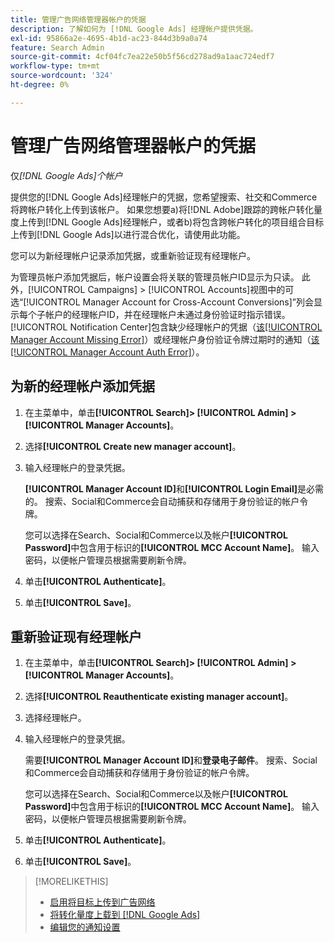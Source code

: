 ```yaml
---
title: 管理广告网络管理器帐户的凭据
description: 了解如何为 [!DNL Google Ads] 经理帐户提供凭据。
exl-id: 95866a2e-4695-4b1d-ac23-844d3b9a0a74
feature: Search Admin
source-git-commit: 4cf04fc7ea22e50b5f56cd278ad9a1aac724edf7
workflow-type: tm+mt
source-wordcount: '324'
ht-degree: 0%

---
```


# 管理广告网络管理器帐户的凭据

仅&#x200B;*[!DNL Google Ads]个帐户*

提供您的[!DNL Google Ads]经理帐户的凭据，您希望搜索、社交和Commerce将跨帐户转化上传到该帐户。 如果您想要a)将[!DNL Adobe]跟踪的跨帐户转化量度上传到[!DNL Google Ads]经理帐户，或者b)将包含跨帐户转化的项目组合目标上传到[!DNL Google Ads]以进行混合优化，请使用此功能。

<!-- [Maybe later: and c) sync conversion value rules for accounts that use cross-account conversion tracking with Google Ads.] -->

您可以为新经理帐户记录添加凭据，或重新验证现有经理帐户。

为管理员帐户添加凭据后，帐户设置会将关联的管理员帐户ID显示为只读。 此外，[!UICONTROL Campaigns] > [!UICONTROL Accounts]视图中的可选“[!UICONTROL Manager Account for Cross-Account Conversions]”列会显示每个子帐户的经理帐户ID，并在经理帐户未通过身份验证时指示错误。 [!UICONTROL Notification Center]包含缺少经理帐户的凭据（[该[!UICONTROL Manager Account Missing Error]](/help/search-social-commerce/notifications/notification-about.md)）或经理帐户身份验证令牌过期时的通知（[该[!UICONTROL Manager Account Auth Error]](/help/search-social-commerce/notifications/notification-about.md)）。

## 为新的经理帐户添加凭据

1. 在主菜单中，单击&#x200B;**[!UICONTROL Search]> [!UICONTROL Admin] >[!UICONTROL Manager Accounts]**。

1. 选择&#x200B;**[!UICONTROL Create new manager account]**。

1. 输入经理帐户的登录凭据。

   **[!UICONTROL Manager Account ID]**&#x200B;和&#x200B;**[!UICONTROL Login Email]**&#x200B;是必需的。 搜索、Social和Commerce会自动捕获和存储用于身份验证的帐户令牌。

   您可以选择在Search、Social和Commerce以及帐户&#x200B;**[!UICONTROL Password]**&#x200B;中包含用于标识的&#x200B;**[!UICONTROL MCC Account Name]**。 输入密码，以便帐户管理员根据需要刷新令牌。

1. 单击&#x200B;**[!UICONTROL Authenticate]**。

1. 单击&#x200B;**[!UICONTROL Save]**。

## 重新验证现有经理帐户

1. 在主菜单中，单击&#x200B;**[!UICONTROL Search]> [!UICONTROL Admin] >[!UICONTROL Manager Accounts]**。

1. 选择&#x200B;**[!UICONTROL Reauthenticate existing manager account]**。

1. 选择经理帐户。

1. 输入经理帐户的登录凭据。

   需要&#x200B;**[!UICONTROL Manager Account ID]**&#x200B;和&#x200B;**登录电子邮件**。 搜索、Social和Commerce会自动捕获和存储用于身份验证的帐户令牌。

   您可以选择在Search、Social和Commerce以及帐户&#x200B;**[!UICONTROL Password]**&#x200B;中包含用于标识的&#x200B;**[!UICONTROL MCC Account Name]**。 输入密码，以便帐户管理员根据需要刷新令牌。

1. 单击&#x200B;**[!UICONTROL Authenticate]**。

1. 单击&#x200B;**[!UICONTROL Save]**。

>[!MORELIKETHIS]
>
>* [启用将目标上传到广告网络](/help/search-social-commerce/tools/objective-upload-to-networks.md)
>* [将转化量度上载到 [!DNL Google Ads]](/help/search-social-commerce/tools/conversion-metrics-upload-to-google.md)
>* [编辑您的通知设置](/help/search-social-commerce/notifications/notification-edit.md)

